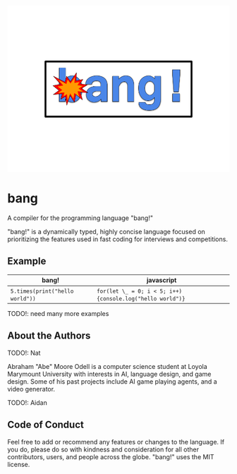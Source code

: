 ![a logo for the programming language bang!, it is big blue bubble letters with a small cartoon explosion coming from the b](docs/logo.png "Logo")

# bang

A compiler for the programming language "bang!"

"bang!" is a dynamically typed, highly concise language focused on prioritizing the features used in fast coding for interviews and competitions.

## Example

| bang!                           | javascript                                                 |
| ------------------------------- | ---------------------------------------------------------- |
| `5.times(print("hello world"))` | `for(let \_ = 0; i < 5; i++){console.log("hello world")} ` |

TODO!: need many more examples

## About the Authors

TODO!: Nat

Abraham "Abe" Moore Odell is a computer science student at Loyola Marymount University with interests in AI, language design, and game design. Some of his past projects include AI game playing agents, and a video generator.

TODO!: Aidan

## Code of Conduct

Feel free to add or recommend any features or changes to the language. If you do, please do so with kindness and consideration for all other contributors, users, and people across the globe. "bang!" uses the MIT license.
